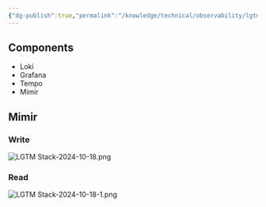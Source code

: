 ```yaml
---
{"dg-publish":true,"permalink":"/knowledge/technical/observability/lgtm-stack/","noteIcon":""}
---
```


## Components
- Loki
- Grafana
- Tempo
- Mimir
## Mimir
### Write
![LGTM Stack-2024-10-18.png](/img/user/Attachments/LGTM%20Stack-2024-10-18.png)
### Read
![LGTM Stack-2024-10-18-1.png](/img/user/Attachments/LGTM%20Stack-2024-10-18-1.png)